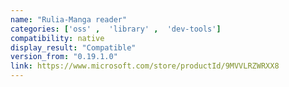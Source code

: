 ```yaml
---
name: "Rulia-Manga reader"
categories: ['oss' ,  'library' ,  'dev-tools']
compatibility: native
display_result: "Compatible"
version_from: "0.19.1.0"
link: https://www.microsoft.com/store/productId/9MVVLRZWRXX8
---
```

